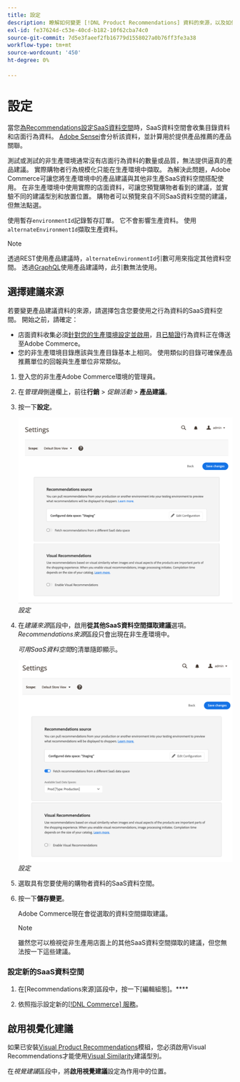 ```yaml
---
title: 設定
description: 瞭解如何變更 [!DNL Product Recommendations] 資料的來源，以及如何啟用視覺化建議。
exl-id: fe37624d-c53e-40cd-b182-10f62cba74c0
source-git-commit: 7d5e3faeef2fb16779d1558027a0b76ff3fe3a38
workflow-type: tm+mt
source-wordcount: '450'
ht-degree: 0%

---
```


# 設定

當您[為Recommendations設定SaaS資料空間](../landing/saas.md#saas-configuration)時，SaaS資料空間會收集目錄資料和店面行為資料。 [Adobe Sensei](https://www.adobe.com/sensei.html)會分析該資料，並計算用於提供產品推薦的產品關聯。

測試或測試的非生產環境通常沒有店面行為資料的數量或品質，無法提供逼真的產品建議。 實際購物者行為規模化只能在生產環境中擷取。 為解決此問題，Adobe Commerce可讓您將生產環境中的產品建議與其他非生產SaaS資料空間搭配使用。 在非生產環境中使用實際的店面資料，可讓您預覽購物者看到的建議，並實驗不同的建議型別和放置位置。 購物者可以預覽來自不同SaaS資料空間的建議，但無法點選。

使用暫存`environmentId`記錄暫存訂單。 它不會影響生產資料。 使用`alternateEnvironmentId`擷取生產資料。

>[!NOTE]
>
>透過REST使用產品建議時，`alternateEnvironmentId`引數可用來指定其他資料空間。 透過[GraphQL](https://developer.adobe.com/commerce/webapi/graphql/schema/product-recommendations/queries/recommendations/)使用產品建議時，此引數無法使用。

## 選擇建議來源

若要變更產品建議資料的來源，請選擇包含您要使用之行為資料的SaaS資料空間。 開始之前，請確定：

- 店面資料收集必須[針對您的生產環境設定並啟用](install-configure.md)，且[已驗證](https://developer.adobe.com/commerce/services/shared-services/storefront-events/collector/verify/)行為資料正在傳送至Adobe Commerce。
- 您的非生產環境目錄應該與生產目錄基本上相同。 使用類似的目錄可確保產品推薦單位的回報與生產單位非常類似。

1. 登入您的非生產Adobe Commerce環境的管理員。

1. 在&#x200B;_管理員_&#x200B;側邊欄上，前往&#x200B;**行銷** > _促銷活動_ > **產品建議**。

1. 按一下&#x200B;**設定**。

   ![產品推薦設定](assets/settings.png)
   _設定_

1. 在&#x200B;_建議來源_&#x200B;區段中，啟用&#x200B;**從其他SaaS資料空間擷取建議**&#x200B;選項。 _Recommendations來源_&#x200B;區段只會出現在非生產環境中。

   _可用SaaS資料空間_&#x200B;的清單隨即顯示。

   ![產品推薦設定](assets/settings-select-saas.png)
   _設定_

1. 選取具有您要使用的購物者資料的SaaS資料空間。

1. 按一下&#x200B;**儲存變更**。

   Adobe Commerce現在會從選取的資料空間擷取建議。

   >[!NOTE]
   >
   > 雖然您可以檢視從非生產用店面上的其他SaaS資料空間擷取的建議，但您無法按一下這些建議。

### 設定新的SaaS資料空間

1. 在[Recommendations來源]區段中，按一下[編輯組態]。****

1. 依照指示設定新的[[!DNL Commerce] 服務](/help/landing/saas.md)。

## 啟用視覺化建議

如果已安裝[Visual Product Recommendations](install-configure.md)模組，您必須啟用Visual Recommendations才能使用[Visual Similarity](type.md#visualsim)建議型別。

在&#x200B;_視覺建議_&#x200B;區段中，將&#x200B;**啟用視覺建議**&#x200B;設定為作用中的位置。
